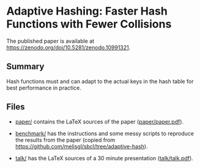 Adaptive Hashing: Faster Hash Functions with Fewer Collisions
=============================================================

The published paper is available at
https://zenodo.org/doi/10.5281/zenodo.10991321.

## Summary

Hash functions must and can adapt to the actual keys in the
hash table for best performance in practice.

## Files

- [paper/](paper/) contains the LaTeX sources of the paper
  ([paper/paper.pdf](paper/paper.pdf)).

- [benchmark/](benchmark/) has the instructions and some messy scripts
  to reproduce the results from the paper (copied from
  https://github.com/melisgl/sbcl/tree/adaptive-hash).

- [talk/](talk/) has the LaTeX sources of a 30 minute presentation
  ([talk/talk.pdf](talk/talk.pdf)).
